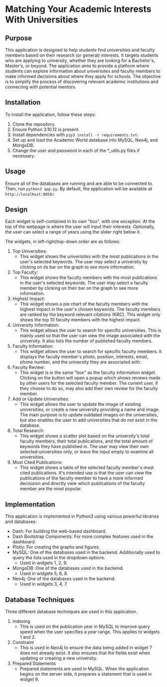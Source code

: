 # Matching Your Academic Interests With Universities

## Purpose
This application is designed to help students find universities and faculty members based on their research (or general) interests. It targets students who are applying to university, whether they are looking for a Bachelor's, Master's, or beyond. The application aims to provide a platform where students can explore information about univerisites and faculty members to make informed decisions about where they apply for schools. The objective is to simplify the process of discovering relevant academic institutions and connecting with potential mentors.

## Installation
To install the application, follow these steps:
1. Clone the repository.
2. Ensure Python 3.10.12 is present.
3. Install dependencies with `pip3 install -r requirements.txt`.
4. Set up and load the Academic World database into MySQL, Neo4j, and MongoDB.
5. Change the user and password in each of the *_utils.py files if necessary.

## Usage
Ensure all of the databases are running and are able to be connected to. Then, run `python3 app.py`. By default, the application will be available at `http://localhost:8050/`.

## Design
Each widget is self-contained in its own "box", with one exception. At the top of the webpage is where the user will input their interests. Optionally, the user can select a range of years using the slider right below it.

The widgets, in left-right/top-down order are as follows:
1. Top Universities:
    - This widget shows the univerisites with the most publications in the user's selected keywords. The user may select a university by clicking on its bar on the graph to see more information.
2. Top Faculty:
    - This widget shows the faculty members with the most publications in the user's selected keywords. The user may select a faculty member by clicking on their bar on the graph to see more information.
3. Highest Impact:
    - This widget shows a pie chart of the faculty members with the highest impact in the user's chosen keywords. The faculty members are ranked by the keyword relevant citations (KRC). This widget only shows the top 10 faculty members with the highest impact.
4. University Information:
    - This widget allows the user to search for specific universities. This is mainly used so that the user can view the image associated with the university. It also lists the number of published faculty members.
5. Faculty Information:
    - This widget allows the user to search for specific faculty members. It displays the faculty member's photo, position, interests, email, phone number, and the university they are associated with.
6. Faculty Review:
    - This widget is in the same "box" as the faculty information widget. Clicking on the button will open a popup which shows reviews made by other users for the selected faculty member. The current user, if they choose to do so, may also add their own review for the faculty member.
7. Add or Update Universities:
    - This widget allows the user to update the image of existing universities, or create a new university providing a name and image. The main purpose is to update outdated images on the universities, but also enables the user to add universities that do not exist in the database.
8. Total Research:
    - This widget shows a scatter plot based on the university's total faculty members, their total publications, and the total amount of keywords they have published in. The user may view their own selected universities only, or leave the input empty to examine all universities.
9. Most Cited Publications:
    - This widget shows a table of the selected faculty member's most cited publications. It's intended use is that the user can view the publications of the faculty member to have a more informed decisision and directly view which publications of the faculty member are the most popular.

## Implementation
This application is implemented in Python3 using various powerful libraries and databases:
- Dash: For building the web-based dashboard.
- Dash Bootstrap Components: For more complex features used in the dashboard.
- Plotly: For creating the graphs and figures.
- MySQL: One of the databases used in the backend. Additionally used to query the lists used in the dropdown options.
    - Used in widgets 1, 2, 9.
- MongoDB: One of the databases used in the backend.
    - Used in widgets 5, 6, 8.
- Neo4j: One of the databases used in the backend.
    - Used in widgets 3, 4, 7.

## Database Techniques
Three different database techniques are used in this application.
1. Indexing
    - This is used on the publication year in MySQL to improve query speed when the user specifies a year range. This applies to widgets 1 and 2.
2. Constraint
    - This is used in Neo4j to ensure the data being added in widget 7 does not already exist. It also ensures that the fields exist when updating or creating a new university.
3. Prepared Statements
    - Prepared statements are used in MySQL. When the application begins on the server side, it prepares a statement that is used in widget 9.
